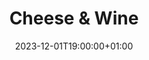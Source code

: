 ---
title: "Cheese & Wine"
date: 2023-12-01T19:00:00+01:00
end_date: 2023-12-01T23:00:00+01:00
lng: "-1.1726439502772728"
lat: "52.951976006305834"
---